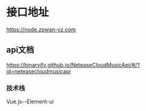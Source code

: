 # 接口地址

https://node.zpwan-yz.com

## api文档

https://binaryify.github.io/NeteaseCloudMusicApi/#/?id=neteasecloudmusicapi

### 技术栈

Vue.js--Element-ui

